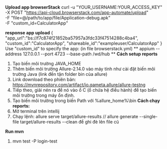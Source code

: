 **Upload app browserStack**
curl -u "YOUR_USERNAME:YOUR_ACCESS_KEY" \
-X POST "https://api-cloud.browserstack.com/app-automate/upload" \
-F "file=@/path/to/app/file/Application-debug.apk" \
-F "custom_id=CalculatorApp"

**response app upload**
{
"app_url":"bs://f7c874f21852ba57957a3fdc33f47514288c4ba4",
"custom_id":"CalculatorApp",
"shareable_id":"exampleuser/CalculatorApp"
}
Use "custom_id" to specify the app: (in file browserstack.yml)
** appium --address 127.0.0.1 --port 4723 --base-path /wd/hub **
**Cách setup reports**
1. Tạo biến môi trường JAVA_HOME
2. Thêm biến môi trường Allure-2.14.0 vào máy tính như cài đặt biến môi trường Java (link đến tận folder bin của allure)
3. Link download theo phiên bản: https://mvnrepository.com/artifact/io.qameta.allure/allure-testng
4. Tiếp theo, giải nén ra để nó vào ổ C (ổ chứa hệ điều hành) để tạo biến môi trường trong máy ổn định.
5. Tạo biến môi trường trong biến Path với %allure_home%\bin
   **Cách chạy reports:**
1. Mở terminal trên intellij
2. Chạy lệnh: allure serve target/allure-results
   //  allure generate --single-file target/allure-results --clean      để ghi đè lên file cũ

**Run mvn**
1. mvn test -P login-test